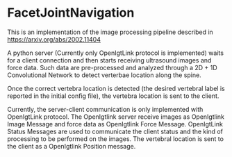 # FacetJointNavigation

This is an implementation of the image processing pipeline described in https://arxiv.org/abs/2002.11404

A python server (Currently only OpenIgtLink protocol is implemented) waits for a client connection and then starts receiving 
ultrasound images and force data. Such data are pre-processed and analyzed through a 2D + 1D Convolutional Network to detect
verterbae location along the spine. 

Once the correct vertebra location is detected (the desired vertebral label is reported in the initial config file), the vertebra
location is sent to the client. 

Currently, the server-client communication is only implemented with OpenIgtLink protocol. The OpenIgtlink server receive images
as OpenIgtlink Image Message and force data as OpenIgtlink Force Message. OpenIgtLink Status Messages are used to communicate 
the client status and the kind of processing to be performed on the images. 
The vertebral location is sent to the client as a OpenIgtlink Position message. 
